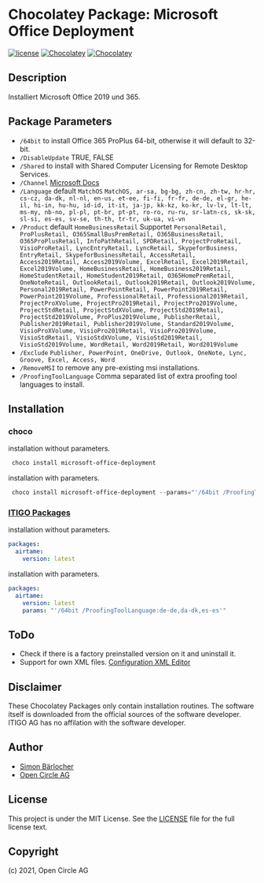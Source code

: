 # Chocolatey Package: Microsoft Office Deployment

[![license](https://img.shields.io/github/license/mashape/apistatus.svg?style=popout-square)](licence) [![Chocolatey](https://img.shields.io/chocolatey/v/microsoft-office-deployment?label=package%20version)](https://chocolatey.org/packages/microsoft-office-deployment) [![Chocolatey](https://img.shields.io/chocolatey/dt/microsoft-office-deployment?label=package%20downloads&style=flat-square)](https://chocolatey.org/packages/microsoft-office-deployment)

## Description

Installiert Microsoft Office 2019 und 365.

## Package Parameters

- `/64bit` to install Office 365 ProPlus 64-bit, otherwise it will default to 32-bit.
- `/DisableUpdate` TRUE, FALSE
- `/Shared` to install with Shared Computer Licensing for Remote Desktop Services.
- `/Channel` [Microsoft Docs](https://docs.microsoft.com/en-us/DeployOffice/overview-of-update-channels-for-office-365-proplus?redirectSourcePath=%252fen-us%252farticle%252f9ccf0f13-28ff-4975-9bd2-7e4ea2fefef4)
- `/Language` default `MatchOS` `MatchOS, ar-sa, bg-bg, zh-cn, zh-tw, hr-hr, cs-cz, da-dk, nl-nl, en-us, et-ee, fi-fi, fr-fr, de-de, el-gr, he-il, hi-in, hu-hu, id-id, it-it, ja-jp, kk-kz, ko-kr, lv-lv, lt-lt, ms-my, nb-no, pl-pl, pt-br, pt-pt, ro-ro, ru-ru, sr-latn-cs, sk-sk, sl-si, es-es, sv-se, th-th, tr-tr, uk-ua, vi-vn`
- `/Product` default `HomeBusinessRetail` Supportet `PersonalRetail, ProPlusRetail, O365SmallBusPremRetail, O365BusinessRetail, O365ProPlusRetail, InfoPathRetail, SPDRetail, ProjectProRetail, VisioProRetail, LyncEntryRetail, LyncRetail, SkypeforBusiness, EntryRetail, SkypeforBusinessRetail, AccessRetail, Access2019Retail, Access2019Volume, ExcelRetail, Excel2019Retail, Excel2019Volume, HomeBusinessRetail, HomeBusiness2019Retail, HomeStudentRetail, HomeStudent2019Retail, O365HomePremRetail, OneNoteRetail, OutlookRetail, Outlook2019Retail, Outlook2019Volume, Personal2019Retail, PowerPointRetail, PowerPoint2019Retail, PowerPoint2019Volume, ProfessionalRetail, Professional2019Retail, ProjectProXVolume, ProjectPro2019Retail, ProjectPro2019Volume, ProjectStdRetail, ProjectStdXVolume, ProjectStd2019Retail, ProjectStd2019Volume, ProPlus2019Volume, PublisherRetail, Publisher2019Retail, Publisher2019Volume, Standard2019Volume, VisioProXVolume, VisioPro2019Retail, VisioPro2019Volume, VisioStdRetail, VisioStdXVolume, VisioStd2019Retail, VisioStd2019Volume, WordRetail, Word2019Retail, Word2019Volume`
- `/Exclude` `Publisher, PowerPoint, OneDrive, Outlook, OneNote, Lync, Groove, Excel, Access, Word`
- `/RemoveMSI` to remove any pre-existing msi installations.
- `/ProofingToolLanguage` Comma separated list of extra proofing tool languages to install.

## Installation

### choco

installation without parameters.

```ps1
 choco install microsoft-office-deployment
```

installation with parameters.

```ps1
 choco install microsoft-office-deployment --params="'/64bit /ProofingToolLanguage:de-de,da-dk,es-es'"
```

### [ITIGO Packages](https://github.com/itigoag/ansible.packages)

installation without parameters.

```yml
packages:
  airtame:
    version: latest
```

installation with parameters.

```yml
packages:
  airtame:
    version: latest
    params: "'/64bit /ProofingToolLanguage:de-de,da-dk,es-es'"
```

## ToDo

- Check if there is a factory preinstalled version on it and uninstall it.
- Support for own XML files. [Configuration XML Editor](https://officedev.github.io/Office-IT-Pro-Deployment-Scripts/XmlEditor.html)

## Disclaimer

These Chocolatey Packages only contain installation routines. The software itself is downloaded from the official sources of the software developer. ITIGO AG has no affilation with the software developer.

## Author

- [Simon Bärlocher](https://sbaerlocher.ch)
- [Open Circle AG](https://www.open-circle.ch)

## License

This project is under the MIT License. See the [LICENSE](LICENSE) file for the full license text.

## Copyright

(c) 2021, Open Circle AG
